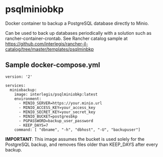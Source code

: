 # psqlminiobkp
Docker container to backup a PostgreSQL database directly to Minio.

Can be used to back up databases periodically with a solution such as rancher-container-crontab. See Rancher catalog sample at https://github.com/interlegis/rancher-il-catalog/tree/master/templates/psqlminbkp

## Sample docker-compose.yml

```
version: '2'
  
services:
  miniobackup:
    image: interlegis/psqlminiobkp:latest
    environment:
      - MINIO_SERVER=https://your.minio.url
      - MINIO_ACCESS_KEY=your_access_key
      - MINIO_SECRET_KEY=your_secret_key
      - MINIO_BUCKET=postgresbkp
      - PGPASSWORD=backup_user_password
      - KEEP_DAYS=7
    command: [ "dbname", "-h", "dbhost", "-U", "backupuser"]

```

**IMPORTANT**: This image assumes the bucket is used solely for the PostgreSQL backup, and removes files older than KEEP_DAYS after every backup.

